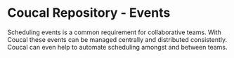 # Coucal Repository - Events

Scheduling events is a common requirement for collaborative teams. With Coucal these events can be managed centrally
and distributed consistently. Coucal can even help to automate scheduling amongst and between teams.
